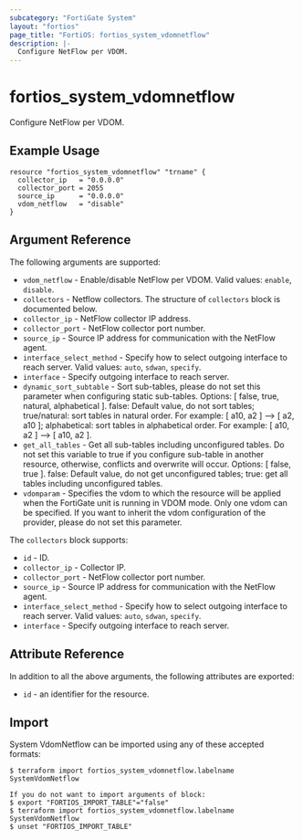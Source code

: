 ```yaml
---
subcategory: "FortiGate System"
layout: "fortios"
page_title: "FortiOS: fortios_system_vdomnetflow"
description: |-
  Configure NetFlow per VDOM.
---
```


# fortios_system_vdomnetflow
Configure NetFlow per VDOM.

## Example Usage

```hcl
resource "fortios_system_vdomnetflow" "trname" {
  collector_ip   = "0.0.0.0"
  collector_port = 2055
  source_ip      = "0.0.0.0"
  vdom_netflow   = "disable"
}
```

## Argument Reference

The following arguments are supported:

* `vdom_netflow` - Enable/disable NetFlow per VDOM. Valid values: `enable`, `disable`.
* `collectors` - Netflow collectors. The structure of `collectors` block is documented below.
* `collector_ip` - NetFlow collector IP address.
* `collector_port` - NetFlow collector port number.
* `source_ip` - Source IP address for communication with the NetFlow agent.
* `interface_select_method` - Specify how to select outgoing interface to reach server. Valid values: `auto`, `sdwan`, `specify`.
* `interface` - Specify outgoing interface to reach server.
* `dynamic_sort_subtable` - Sort sub-tables, please do not set this parameter when configuring static sub-tables. Options: [ false, true, natural, alphabetical ]. false: Default value, do not sort tables; true/natural: sort tables in natural order. For example: [ a10, a2 ] --> [ a2, a10 ]; alphabetical: sort tables in alphabetical order. For example: [ a10, a2 ] --> [ a10, a2 ].
* `get_all_tables` - Get all sub-tables including unconfigured tables. Do not set this variable to true if you configure sub-table in another resource, otherwise, conflicts and overwrite will occur. Options: [ false, true ]. false: Default value, do not get unconfigured tables; true: get all tables including unconfigured tables. 
* `vdomparam` - Specifies the vdom to which the resource will be applied when the FortiGate unit is running in VDOM mode. Only one vdom can be specified. If you want to inherit the vdom configuration of the provider, please do not set this parameter.

The `collectors` block supports:

* `id` - ID.
* `collector_ip` - Collector IP.
* `collector_port` - NetFlow collector port number.
* `source_ip` - Source IP address for communication with the NetFlow agent.
* `interface_select_method` - Specify how to select outgoing interface to reach server. Valid values: `auto`, `sdwan`, `specify`.
* `interface` - Specify outgoing interface to reach server.


## Attribute Reference

In addition to all the above arguments, the following attributes are exported:
* `id` - an identifier for the resource.

## Import

System VdomNetflow can be imported using any of these accepted formats:
```
$ terraform import fortios_system_vdomnetflow.labelname SystemVdomNetflow

If you do not want to import arguments of block:
$ export "FORTIOS_IMPORT_TABLE"="false"
$ terraform import fortios_system_vdomnetflow.labelname SystemVdomNetflow
$ unset "FORTIOS_IMPORT_TABLE"
```
